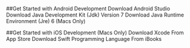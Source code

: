 ##Get Started with Android Development
Download Android Studio
Download Java Development Kit (Jdk) Version 7
Download Java Runtime Environment (Jre) 6 (Macs Only)

##Get Started with iOS Development (Macs Only)
Download Xcode From App Store
Download Swift Programming Language From iBooks

